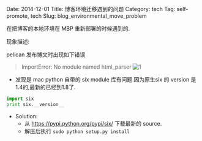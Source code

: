 Date: 2014-12-01
Title: 博客环境迁移遇到的问题
Category: tech
Tag: self-promote, tech
Slug: blog_environmental_move_problem

在把博客的本地环境在 MBP 重新部署的时候遇到的.

现象描述:

pelican 发布博文时出现如下错误
> ImportError: No module named html_parser
> ![1](https://raw.githubusercontent.com/Saerdna/saerdna.github.io/master/pic/pelican_error.png)

* 发现是 mac python 自带的 six module 库有问题.因为原生six 的 version 是1.4的,最新的已经到1.8了.

```Python
import six
print six.__version__
```

* Solution:
	* 从 https://pypi.python.org/pypi/six/ 下载最新的 source. 
	* 解压后执行 <code>sudo python setup.py install</code>



